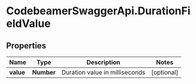 # CodebeamerSwaggerApi.DurationFieldValue

## Properties
Name | Type | Description | Notes
------------ | ------------- | ------------- | -------------
**value** | **Number** | Duration value in milliseconds | [optional] 
